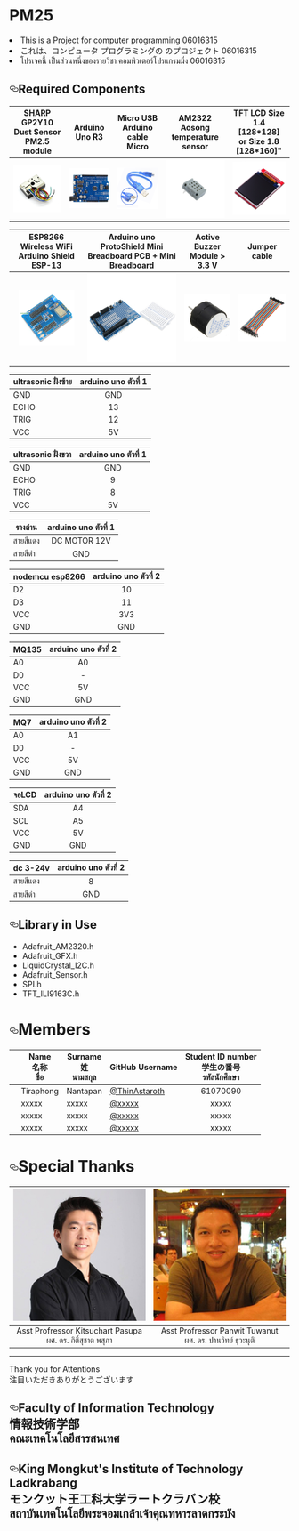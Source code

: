 # PM25
<li>This is a Project for computer programming 06016315</li>
<li>これは、コンピュータ プログラミングの のプロジェクト 06016315</li>
<li>โปรเจคนี้ เป็นส่วนหนึ่งของรายวิชา คอมพิวเตอร์โปรแกรมมิ่ง 06016315</li>

<h2><a id="user-content-required-components" class="anchor" aria-hidden="true" href="#required-components"><svg class="octicon octicon-link" viewBox="0 0 16 16" version="1.1" width="16" height="16" aria-hidden="true"><path fill-rule="evenodd" d="M4 9h1v1H4c-1.5 0-3-1.69-3-3.5S2.55 3 4 3h4c1.45 0 3 1.69 3 3.5 0 1.41-.91 2.72-2 3.25V8.59c.58-.45 1-1.27 1-2.09C10 5.22 8.98 4 8 4H4c-.98 0-2 1.22-2 2.5S3 9 4 9zm9-3h-1v1h1c1 0 2 1.22 2 2.5S13.98 12 13 12H9c-.98 0-2-1.22-2-2.5 0-.83.42-1.64 1-2.09V6.25c-1.09.53-2 1.84-2 3.25C6 11.31 7.55 13 9 13h4c1.45 0 3-1.69 3-3.5S14.5 6 13 6z"></path></svg></a><a target="_blank" rel="noopener noreferrer" href=""><img src="" alt="" style="max-width:100%;"></a>Required Components</h2>
<table>
<thead>
<tr>
<th align="center">SHARP GP2Y10 Dust Sensor PM2.5 module</th>
<th align="center">Arduino Uno R3</th>
<th align="center">Micro USB Arduino cable Micro</th>
<th align="center">AM2322 Aosong temperature sensor</th>
<th align="center">TFT LCD Size 1.4 [128*128]<br>or Size 1.8 [128*160]"</th>
</tr>
</thead>
<tbody>
<tr>
<td align="center"><a align="center" href="/Image/rc01.jpg"><img src="/Image/rc01.jpg" width="200px" style="max-width:100%;"></a></td>
<td align="center"><a align="center" href="/Image/rc02.jpg"><img src="/Image/rc02.jpg" width="200px" style="max-width:100%;"></a></td>
<td align="center"><a align="center" href="/Image/rc03.png"><img src="/Image/rc03.png" width="200px" style="max-width:100%;"></a></td>
<td align="center"><a align="center" href="/Image/rc04.jpg"><img src="/Image/rc04.jpg" width="200px" style="max-width:100%;"></a></td>
<td align="center"><a align="center" href="/Image/rc05.jpg"><img src="/Image/rc05.jpg" width="200px" style="max-width:100%;"></a></td>
</tr>
</tbody>
</table>
<table>
<thead>
<tr>
<th align="center">ESP8266 Wireless WiFi Arduino Shield ESP-13 </th>
<th align="center">Arduino uno ProtoShield Mini Breadboard PCB + Mini Breadboard</th>
<th align="center">Active Buzzer Module > 3.3 V</th>
<th align="center">Jumper cable</th>
</tr>
</thead>
<tbody>
<tr>
<td align="center"><a align="center" href="/Image/rc06.jpg"><img src="/Image/rc06.jpg" width="100px" style="max-width:100%;"></a></td>
<td align="center"><a align="center" href="/Image/rc07.jpg"><img src="/Image/rc07.jpg" width="200px" style="max-width:100%;"></a></td>
<td align="center"><a align="center" href="/Image/rc08.jpg"><img src="/Image/rc08.jpg" width="200px" style="max-width:100%;"></a></td>
<td align="center"><a align="center" href="/Image/rc09.jpg"><img src="/Image/rc09.jpg" width="200px" style="max-width:100%;"></a></td>
</tr>
</tbody>
</table>
<table>
<thead>
<tr>
<th>ultrasonic ฝั่งซ้าย</th>
<th align="center">arduino uno ตัวที่ 1</th>
</tr>
</thead>
<tbody>
<tr>
<td>GND</td>
<td align="center">GND</td>
</tr>
<tr>
<td>ECHO</td>
<td align="center">13</td>
</tr>
<tr>
<td>TRIG</td>
<td align="center">12</td>
</tr>
<tr>
<td>VCC</td>
<td align="center">5V</td>
</tr>
</tbody>
</table>
<table>
<thead>
<tr>
<th>ultrasonic ฝั่งขวา</th>
<th align="center">arduino uno ตัวที่ 1</th>
</tr>
</thead>
<tbody>
<tr>
<td>GND</td>
<td align="center">GND</td>
</tr>
<tr>
<td>ECHO</td>
<td align="center">9</td>
</tr>
<tr>
<td>TRIG</td>
<td align="center">8</td>
</tr>
<tr>
<td>VCC</td>
<td align="center">5V</td>
</tr>
</tbody>
</table>
<table>
<thead>
<tr>
<th>รางถ่าน</th>
<th align="center">arduino uno ตัวที่ 1</th>
</tr>
</thead>
<tbody>
<tr>
<td>สายสีแดง</td>
<td align="center">DC MOTOR  12V</td>
</tr>
<tr>
<td>สายสีดำ</td>
<td align="center">GND</td>
</tr>
</tbody>
</table>
<table>
<thead>
<tr>
<th>nodemcu esp8266</th>
<th align="center">arduino uno ตัวที่ 2</th>
</tr>
</thead>
<tbody>
<tr>
<td>D2</td>
<td align="center">10</td>
</tr>
<tr>
<td>D3</td>
<td align="center">11</td>
</tr>
<tr>
<td>VCC</td>
<td align="center">3V3</td>
</tr>
<tr>
<td>GND</td>
<td align="center">GND</td>
</tr>
</tbody>
</table>
<table>
<thead>
<tr>
<th>MQ135</th>
<th align="center">arduino uno ตัวที่ 2</th>
</tr>
</thead>
<tbody>
<tr>
<td>A0</td>
<td align="center">A0</td>
</tr>
<tr>
<td>D0</td>
<td align="center">-</td>
</tr>
<tr>
<td>VCC</td>
<td align="center">5V</td>
</tr>
<tr>
<td>GND</td>
<td align="center">GND</td>
</tr>
</tbody>
</table>
<table>
<thead>
<tr>
<th>MQ7</th>
<th align="center">arduino uno ตัวที่ 2</th>
</tr>
</thead>
<tbody>
<tr>
<td>A0</td>
<td align="center">A1</td>
</tr>
<tr>
<td>D0</td>
<td align="center">-</td>
</tr>
<tr>
<td>VCC</td>
<td align="center">5V</td>
</tr>
<tr>
<td>GND</td>
<td align="center">GND</td>
</tr>
</tbody>
</table>
<table>
<thead>
<tr>
<th>จอLCD</th>
<th align="center">arduino uno ตัวที่ 2</th>
</tr>
</thead>
<tbody>
<tr>
<td>SDA</td>
<td align="center">A4</td>
</tr>
<tr>
<td>SCL</td>
<td align="center">A5</td>
</tr>
<tr>
<td>VCC</td>
<td align="center">5V</td>
</tr>
<tr>
<td>GND</td>
<td align="center">GND</td>
</tr>
</tbody>
</table>
<table>
<thead>
<tr>
<th>dc 3-24v</th>
<th align="center">arduino uno ตัวที่ 2</th>
</tr>
</thead>
<tbody>
<tr>
<td>สายสีแดง</td>
<td align="center">8</td>
</tr>
<tr>
<td>สายสีดำ</td>
<td align="center">GND</td>
</tr>
</tbody>
</table>


<h2><a id="user-content-library-in-use" class="anchor" aria-hidden="true" href="#library-in-use"><svg class="octicon octicon-link" viewBox="0 0 16 16" version="1.1" width="16" height="16" aria-hidden="true"><path fill-rule="evenodd" d="M4 9h1v1H4c-1.5 0-3-1.69-3-3.5S2.55 3 4 3h4c1.45 0 3 1.69 3 3.5 0 1.41-.91 2.72-2 3.25V8.59c.58-.45 1-1.27 1-2.09C10 5.22 8.98 4 8 4H4c-.98 0-2 1.22-2 2.5S3 9 4 9zm9-3h-1v1h1c1 0 2 1.22 2 2.5S13.98 12 13 12H9c-.98 0-2-1.22-2-2.5 0-.83.42-1.64 1-2.09V6.25c-1.09.53-2 1.84-2 3.25C6 11.31 7.55 13 9 13h4c1.45 0 3-1.69 3-3.5S14.5 6 13 6z"></path></svg></a><a target="_blank" rel="noopener noreferrer" href=""><img src="" alt="" style="max-width:100%;"></a>Library in Use</h2>
<ul>
<li>Adafruit_AM2320.h</li>
<li>Adafruit_GFX.h</li>
<li>LiquidCrystal_I2C.h</li>
<li>Adafruit_Sensor.h</li>
<li>SPI.h</li>
<li>TFT_ILI9163C.h</li>
</ul>


<h1><a id="user-content-members" class="anchor" aria-hidden="true" href="#members"><svg class="octicon octicon-link" viewBox="0 0 16 16" version="1.1" width="16" height="16" aria-hidden="true"><path fill-rule="evenodd" d="M4 9h1v1H4c-1.5 0-3-1.69-3-3.5S2.55 3 4 3h4c1.45 0 3 1.69 3 3.5 0 1.41-.91 2.72-2 3.25V8.59c.58-.45 1-1.27 1-2.09C10 5.22 8.98 4 8 4H4c-.98 0-2 1.22-2 2.5S3 9 4 9zm9-3h-1v1h1c1 0 2 1.22 2 2.5S13.98 12 13 12H9c-.98 0-2-1.22-2-2.5 0-.83.42-1.64 1-2.09V6.25c-1.09.53-2 1.84-2 3.25C6 11.31 7.55 13 9 13h4c1.45 0 3-1.69 3-3.5S14.5 6 13 6z"></path></svg></a>Members</h1>
<table>
<thead>
<tr>
<th align="center"></th>
<th>Name<br>名称<br>ชื่อ</th>
<th>Surname<br>姓<br>นามสกุล</th>
<th>GitHub Username</th>
<th>Student ID number<br>学生の番号<br>รหัสนักศึกษา</th>
</tr>
</thead>
<tbody>
<tr>
<td align="center"><a target="_blank" rel="noopener noreferrer" href=""><img src="" alt="" style="max-width:100%;"></a></td>
<td>Tiraphong</td>
<td>Nantapan</td>
<td><a href="https://github.com/ThinAstaroth">@ThinAstaroth</a></td>
<td align="center">61070090</td>
</tr>
<tr>
<td align="center"><a target="_blank" rel="noopener noreferrer" href=""><img src="" alt="" style="max-width:100%;"></a></td>
<td>xxxxx</td>
<td>xxxxx</td>
<td><a href="https://github.com/xxxxx">@xxxxx</a></td>
<td align="center">xxxxx</td>
</tr>
<tr>
<td align="center"><a target="_blank" rel="noopener noreferrer" href=""><img src="" alt="" style="max-width:100%;"></a></td>
<td>xxxxx</td>
<td>xxxxx</td>
<td><a href="https://github.com/azurelisz">@xxxxx</a></td>
<td align="center">xxxxx</td>
</tr>
<tr>
<td align="center"><a target="_blank" rel="noopener noreferrer" href=""><img src="" alt="" style="max-width:100%;"></a></td>
<td>xxxxx</td>
<td>xxxxx</td>
<td><a href="https://github.com/azurelisz">@xxxxx</a></td>
<td align="center">xxxxx</td>
</tr>
</tbody>
</table>
<h1><a id="user-content-special-thanks" class="anchor" aria-hidden="true" href="#special-thanks"><svg class="octicon octicon-link" viewBox="0 0 16 16" version="1.1" width="16" height="16" aria-hidden="true"><path fill-rule="evenodd" d="M4 9h1v1H4c-1.5 0-3-1.69-3-3.5S2.55 3 4 3h4c1.45 0 3 1.69 3 3.5 0 1.41-.91 2.72-2 3.25V8.59c.58-.45 1-1.27 1-2.09C10 5.22 8.98 4 8 4H4c-.98 0-2 1.22-2 2.5S3 9 4 9zm9-3h-1v1h1c1 0 2 1.22 2 2.5S13.98 12 13 12H9c-.98 0-2-1.22-2-2.5 0-.83.42-1.64 1-2.09V6.25c-1.09.53-2 1.84-2 3.25C6 11.31 7.55 13 9 13h4c1.45 0 3-1.69 3-3.5S14.5 6 13 6z"></path></svg></a>Special Thanks</h1>

<table>
<thead>
<tr>
<th align="center" href="/Image/ksc.jpg"><img src="/Image/ksc.jpg" alt="" style="max-width:100%;"></a></th>
<th align="center" href="Image/pw.jpg"><img src="Image/pw.jpg" alt="" style="max-width:100%;"></a></th>
</tr>
</thead>
<tbody>
<tr>
<td align="center"> Asst Profressor Kitsuchart Pasupa<br>ผศ. ดร. กิติ์สุชาต พสุภา</td>
<td align="center"> Asst Profressor Panwit Tuwanut<br>ผศ. ดร. ปานวิทย์ ธุวะนุติ</td>
</tr>
</tbody>
</table>

<hr>
<p>Thank you for Attentions<br>注目いただきありがとうございます</p>
<h2><a id="user-content-faculty-of-information-technology" class="anchor" aria-hidden="true" href="#faculty-of-information-technology"><svg class="octicon octicon-link" viewBox="0 0 16 16" version="1.1" width="16" height="16" aria-hidden="true"><path fill-rule="evenodd" d="M4 9h1v1H4c-1.5 0-3-1.69-3-3.5S2.55 3 4 3h4c1.45 0 3 1.69 3 3.5 0 1.41-.91 2.72-2 3.25V8.59c.58-.45 1-1.27 1-2.09C10 5.22 8.98 4 8 4H4c-.98 0-2 1.22-2 2.5S3 9 4 9zm9-3h-1v1h1c1 0 2 1.22 2 2.5S13.98 12 13 12H9c-.98 0-2-1.22-2-2.5 0-.83.42-1.64 1-2.09V6.25c-1.09.53-2 1.84-2 3.25C6 11.31 7.55 13 9 13h4c1.45 0 3-1.69 3-3.5S14.5 6 13 6z"></path></svg></a>Faculty of Information Technology<br>情報技術学部<br>คณะเทคโนโลยีสารสนเทศ</h2>

<h2><a id="user-content-king-mongkuts-institute-of-technology-ladkrabang" class="anchor" aria-hidden="true" href="#king-mongkuts-institute-of-technology-ladkrabang"><svg class="octicon octicon-link" viewBox="0 0 16 16" version="1.1" width="16" height="16" aria-hidden="true"><path fill-rule="evenodd" d="M4 9h1v1H4c-1.5 0-3-1.69-3-3.5S2.55 3 4 3h4c1.45 0 3 1.69 3 3.5 0 1.41-.91 2.72-2 3.25V8.59c.58-.45 1-1.27 1-2.09C10 5.22 8.98 4 8 4H4c-.98 0-2 1.22-2 2.5S3 9 4 9zm9-3h-1v1h1c1 0 2 1.22 2 2.5S13.98 12 13 12H9c-.98 0-2-1.22-2-2.5 0-.83.42-1.64 1-2.09V6.25c-1.09.53-2 1.84-2 3.25C6 11.31 7.55 13 9 13h4c1.45 0 3-1.69 3-3.5S14.5 6 13 6z"></path></svg></a>King Mongkut's Institute of Technology Ladkrabang<br>モンクット王工科大学ラートクラバン校<br>สถาบันเทคโนโลยีพระจอมเกล้าเจ้าคุณทหารลาดกระบัง</h2>
</article>
